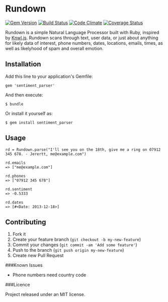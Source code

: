 Rundown
=======

[![Gem Version](https://badge.fury.io/rb/rundown.png)](http://badge.fury.io/rb/rundown) [![Build Status](https://travis-ci.org/modsognir/rundown.png)](https://travis-ci.org/modsognir/rundown) [![Code Climate](https://codeclimate.com/github/modsognir/sentiment_parser.png)](https://codeclimate.com/github/modsognir/sentiment_parser) [![Coverage Status](https://coveralls.io/repos/modsognir/rundown/badge.png)](https://coveralls.io/r/modsognir/rundown)

Rundown is a simple Natural Language Processor built with Ruby, inspired by [Knwl.js](https://github.com/loadfive/Knwl.js). Rundown scans through text, user data, or just about anything for likely data of interest, phone numbers, dates, locations, emails, times, as well as likelyhood of spam and overall emotion.

## Installation

Add this line to your application's Gemfile:

    gem 'sentiment_parser'

And then execute:

    $ bundle

Or install it yourself as:

    $ gem install sentiment_parser

## Usage

    rd = Rundown.parse("I'll see you on the 18th, give me a ring on 07912 345 678. - Jerertt, me@example.com")
    
    rd.emails
    => ["me@example.com"]

    rd.phones
    => ["07912 345 678"]

    rd.sentiment
    => -0.5333

    rd.dates
    => [#<Date: 2013-12-18>]

## Contributing

1. Fork it
2. Create your feature branch (`git checkout -b my-new-feature`)
3. Commit your changes (`git commit -am 'Add some feature'`)
4. Push to the branch (`git push origin my-new-feature`)
5. Create new Pull Request

###Known Issues

* Phone numbers need country code

###Licence

Project released under an MIT license.
